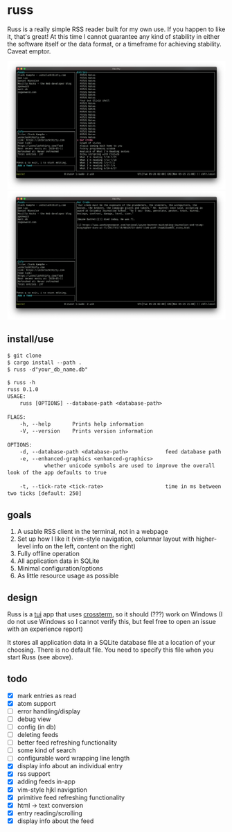 # russ

Russ is a really simple RSS reader built for my own use.
If you happen to like it, that's great!
At this time I cannot guarantee any kind of stability in either the software itself or the data format, or a timeframe for achieving stability. Caveat emptor.

<img src="entries.png"></img>
<img src="entry.png"></img>

## install/use

```
$ git clone
$ cargo install --path .
$ russ -d"your_db_name.db"
```

```
$ russ -h
russ 0.1.0
USAGE:
    russ [OPTIONS] --database-path <database-path>

FLAGS:
    -h, --help       Prints help information
    -V, --version    Prints version information

OPTIONS:
    -d, --database-path <database-path>            feed database path
    -e, --enhanced-graphics <enhanced-graphics>
            whether unicode symbols are used to improve the overall look of the app defaults to true

    -t, --tick-rate <tick-rate>                    time in ms between two ticks [default: 250]
```

## goals

1. A usable RSS client in the terminal, not in a webpage
1. Set up how I like it (vim-style navigation, columnar layout with higher-level info on the left, content on the right)
1. Fully offline operation
1. All application data in SQLite
1. Minimal configuration/options
1. As little resource usage as possible

## design

Russ is a [tui](https://crates.io/crates/tui) app that uses [crossterm](https://crates.io/crates/crossterm), so it should (???) work on Windows (I do not use Windows so I cannot verify this, but feel free to open an issue with an experience report)

It stores all application data in a SQLite database file at a location of your choosing. There is no default file. You need to specify this file when you start Russ (see above).

## todo

- [x] mark entries as read
- [x] atom support
- [ ] error handling/display
- [ ] debug view
- [ ] config (in db)
- [ ] deleting feeds
- [ ] better feed refreshing functionality
- [ ] some kind of search
- [ ] configurable word wrapping line length
- [x] display info about an individual entry
- [x] rss support
- [x] adding feeds in-app
- [x] vim-style hjkl navigation
- [x] primitive feed refreshing functionality
- [x] html -> text conversion
- [x] entry reading/scrolling
- [x] display info about the feed